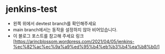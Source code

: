 # jenkins-test
* 왼쪽 위에서 devtest branch를 확인해주세요
* main branch에서는 동작을 설정하지 않아 비어있습니다.
* 이 블로그 포스트를 참고해 주세요 링크[https://arincblossom.wordpress.com/2021/04/05/jenkins-%ec%82%ac%ec%9a%a9%ed%95%b4%eb%b3%b4%ea%b8%b0/]